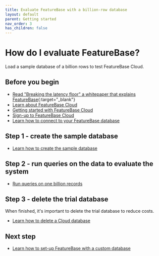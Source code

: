 ```yaml
---
title: Evaluate FeatureBase with a billion-row database
layout: default
parent: Getting started
nav_order: 3
has_children: false
---
```


# How do I evaluate FeatureBase?

Load a sample database of a billion rows to test FeatureBase Cloud.

## Before you begin

* [Read "Breaking the latency floor" a whitepaper that explains FeatureBase](https://www.featurebase.com/blog/breaking-the-latency-floor-white-paper){:target="_blank"}
* [Learn about FeatureBase Cloud](/index)
* [Getting started with FeatureBase Cloud](/docs/cloud/cloud-getstart/cloud-getstart)
* [Sign-up to FeatureBase Cloud](/docs/cloud/cloud-getstart/cloud-signup)
* [Learn how to connect to your FeatureBase database](/docs/cloud/cloud-getstart/cloud-db-connect)

## Step 1 - create the sample database

* [Learn how to create the sample database](/docs/cloud/cloud-databases/cloud-db-create-sample)

## Step 2 - run queries on the data to evaluate the system

* [Run queries on one billion records](/docs/sql-guide/examples/sql-eg-select/sql-eg-select-sample-db)

## Step 3 - delete the trial database

When finished, it's important to delete the trial database to reduce costs.

* [Learn how to delete a Cloud database](/docs/cloud/cloud-databases/cloud-db-delete)

## Next step

* [Learn how to set-up FeatureBase with a custom database](/docs/cloud/cloud-getstart/cloud-setup)
